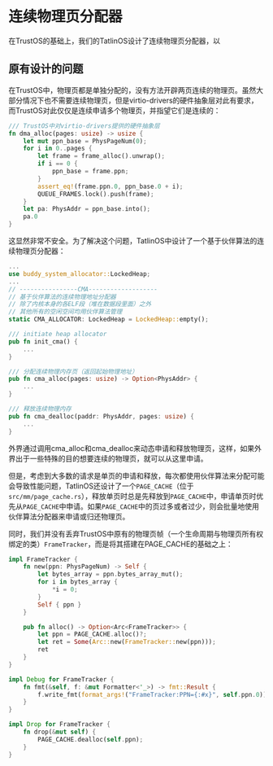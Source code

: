# 连续物理页分配器

在TrustOS的基础上，我们的TatlinOS设计了连续物理页分配器，以

## 原有设计的问题

在TrustOS中，物理页都是单独分配的，没有方法开辟两页连续的物理页。虽然大部分情况下也不需要连续物理页，但是virtio-drivers的硬件抽象层对此有要求，而TrustOS对此仅仅是连续申请多个物理页，并指望它们是连续的：

```rust
/// TrustOS中对virtio-drivers提供的硬件抽象层
fn dma_alloc(pages: usize) -> usize {
    let mut ppn_base = PhysPageNum(0);
    for i in 0..pages {
        let frame = frame_alloc().unwrap();
        if i == 0 {
            ppn_base = frame.ppn;
        }
        assert_eq!(frame.ppn.0, ppn_base.0 + i);
        QUEUE_FRAMES.lock().push(frame);
    }
    let pa: PhysAddr = ppn_base.into();
    pa.0
}
```

这显然非常不安全。为了解决这个问题，TatlinOS中设计了一个基于伙伴算法的连续物理页分配器：

```rust
...
use buddy_system_allocator::LockedHeap;
...
// ----------------CMA-------------------
// 基于伙伴算法的连续物理地址分配器
// 除了内核本身的各ELF段（堆在数据段里面）之外
// 其他所有的空闲空间均用伙伴算法管理
static CMA_ALLOCATOR: LockedHeap = LockedHeap::empty();

/// initiate heap allocator
pub fn init_cma() {
	...
}

/// 分配连续物理内存页（返回起始物理地址）
pub fn cma_alloc(pages: usize) -> Option<PhysAddr> {
    ...
}

/// 释放连续物理内存
pub fn cma_dealloc(paddr: PhysAddr, pages: usize) {
    ...
}

```

外界通过调用cma_alloc和cma_dealloc来动态申请和释放物理页，这样，如果外界出于一些特殊的目的想要连续的物理页，就可以从这里申请。

但是，考虑到大多数的请求是单页的申请和释放，每次都使用伙伴算法来分配可能会导致性能问题，TatlinOS还设计了一个`PAGE_CACHE`（位于`src/mm/page_cache.rs`），释放单页时总是先释放到`PAGE_CACHE`中，申请单页时优先从`PAGE_CACHE`中申请。如果`PAGE_CACHE`中的页过多或者过少，则会批量地使用伙伴算法分配器来申请或归还物理页。

同时，我们并没有丢弃TrustOS中原有的物理页帧（一个生命周期与物理页所有权绑定的类）`FrameTracker`，而是将其搭建在PAGE_CACHE的基础之上：

```rust
impl FrameTracker {
    fn new(ppn: PhysPageNum) -> Self {
        let bytes_array = ppn.bytes_array_mut();
        for i in bytes_array {
            *i = 0;
        }
        Self { ppn }
    }

    pub fn alloc() -> Option<Arc<FrameTracker>> {
        let ppn = PAGE_CACHE.alloc()?;
        let ret = Some(Arc::new(FrameTracker::new(ppn)));
        ret
    }
}

impl Debug for FrameTracker {
    fn fmt(&self, f: &mut Formatter<'_>) -> fmt::Result {
        f.write_fmt(format_args!("FrameTracker:PPN={:#x}", self.ppn.0))
    }
}

impl Drop for FrameTracker {
    fn drop(&mut self) {
        PAGE_CACHE.dealloc(self.ppn);
    }
}

```

